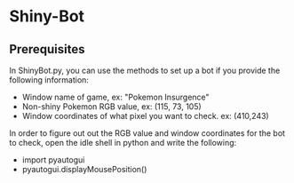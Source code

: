 # Shiny-Bot

## Prerequisites 
In ShinyBot.py, you can use the methods to set up a bot if you provide the following information:
- Window name of game, ex: "Pokemon Insurgence"
- Non-shiny Pokemon RGB value, ex: (115, 73, 105)
- Window coordinates of what pixel you want to check. ex: (410,243)

In order to figure out out the RGB value and window coordinates for the bot to check, open the idle shell in python and write the following:
- import pyautogui
- pyautogui.displayMousePosition()



